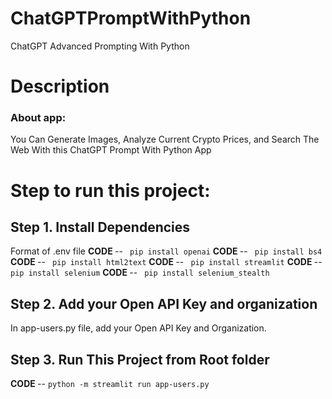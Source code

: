 # ChatGPTPromptWithPython
ChatGPT Advanced Prompting With Python


# Description
<h3>About app:</h3>
   You Can Generate Images, Analyze Current Crypto Prices, and Search The Web With this ChatGPT Prompt With Python App
<br>

# Step to run this project:
## Step 1. Install Dependencies
Format of .env file
<b> CODE </b> -- ```  pip install openai ```
<b> CODE </b> -- ```  pip install bs4 ```
<b> CODE </b> -- ```  pip install html2text ```
<b> CODE </b> -- ```  pip install streamlit ```
<b> CODE </b> -- ```  pip install selenium ```
<b> CODE </b> -- ```  pip install selenium_stealth ```

## Step 2. Add your Open API Key and organization
In app-users.py file, add your Open API Key and Organization.
## Step 3. Run This Project from Root folder
<b> CODE </b> -- ``` python -m streamlit run app-users.py ```